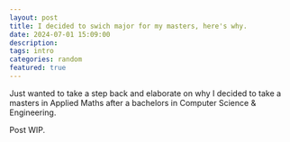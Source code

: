 ```yaml
---
layout: post
title: I decided to swich major for my masters, here's why.
date: 2024-07-01 15:09:00
description: 
tags: intro
categories: random
featured: true
---
```


Just wanted to take a step back and elaborate on why I decided to take a masters in Applied Maths after a bachelors in Computer Science & Engineering.

Post WIP.